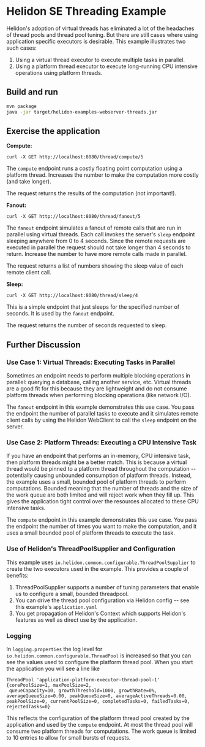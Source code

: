 # Helidon SE Threading Example

Helidon's adoption of virtual threads has eliminated a lot of the headaches
of thread pools and thread pool tuning. But there are still cases where using
application specific executors is desirable. This example illustrates two
such cases:

1. Using a virtual thread executor to execute multiple tasks in parallel.
2. Using a platform thread executor to execute long-running CPU intensive operations using platform threads.

## Build and run

```bash
mvn package
java -jar target/helidon-examples-webserver-threads.jar
```

## Exercise the application

__Compute:__
```
curl -X GET http://localhost:8080/thread/compute/5
```
The `compute` endpoint runs a costly floating point computation using a platform thread.
Increases the number to make the computation more costly (and take longer).

The request returns the results of the computation (not important!).

__Fanout:__
```
curl -X GET http://localhost:8080/thread/fanout/5
```
The `fanout` endpoint simulates a fanout of remote calls that are run in parallel using
virtual threads. Each call invokes the server's `sleep` endpoint sleeping anywhere from
0 to 4 seconds. Since the remote requests are executed in parallel the request should not
take longer than 4 seconds to return. Increase the number to have more remote calls made
in parallel.

The request returns a list of numbers showing the sleep value of each remote client call.

__Sleep:__
```
curl -X GET http://localhost:8080/thread/sleep/4
```
This is a simple endpoint that just sleeps for the specified number of seconds. It is
used by the `fanout` endpoint.

The request returns the number of seconds requested to sleep.

## Further Discussion

### Use Case 1: Virtual Threads: Executing Tasks in Parallel

Sometimes an endpoint needs to perform multiple blocking operations in parallel:
querying a database, calling another service, etc. Virtual threads are a
good fit for this because they are lightweight and do not consume platform
threads when performing blocking operations (like network I/O).

The `fanout` endpoint in this example demonstrates this use case. You pass the endpoint
the number of parallel tasks to execute and it simulates remote client calls by using
the Helidon WebClient to call the `sleep` endpoint on the server.

### Use Case 2: Platform Threads: Executing a CPU Intensive Task

If you have an endpoint that performs an in-memory, CPU intensive task, then
platform threads might be a better match. This is because a virtual thread would be pinned to
a platform thread throughout the computation -- potentially causing unbounded consumption
of platform threads. Instead, the example uses a small, bounded pool of platform
threads to perform computations. Bounded meaning that the number of threads and the
size of the work queue are both limited and will reject work when they fill up.
This gives the application tight control over the resources allocated to these CPU intensive tasks.

The `compute` endpoint in this example demonstrates this use case. You pass the endpoint
the number of times you want to make the computation, and it uses a small bounded pool
of platform threads to execute the task. 

### Use of Helidon's ThreadPoolSupplier and Configuration

This example uses `io.helidon.common.configurable.ThreadPoolSupplier` to create the 
two executors used in the example. This provides a couple of benefits:

1. ThreadPoolSupplier supports a number of tuning parameters that enable us to configure a small, bounded threadpool.
2. You can drive the thread pool configuration via Helidon config -- see this example's `application.yaml`
3. You get propagation of Helidon's Context which supports Helidon's features as well as direct use by the application.

### Logging

In `logging.properties` the log level for `io.helidon.common.configurable.ThreadPool`
is increased so that you can see the values used to configure the platform thread pool.
When you start the application you will see a line like
```
ThreadPool 'application-platform-executor-thread-pool-1' {corePoolSize=1, maxPoolSize=2,
 queueCapacity=10, growthThreshold=1000, growthRate=0%, averageQueueSize=0.00, peakQueueSize=0, averageActiveThreads=0.00, peakPoolSize=0, currentPoolSize=0, completedTasks=0, failedTasks=0, rejectedTasks=0}
```
This reflects the configuration of the platform thread pool created by the application
and used by the `compute` endpoint. At most the thread pool will consume two platform
threads for computations. The work queue is limited to 10 entries to allow for small
bursts of requests.
